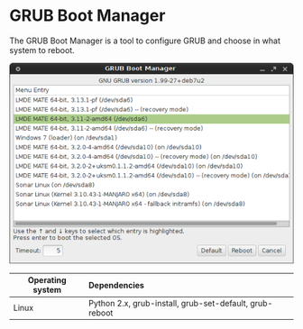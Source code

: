 # GRUB Boot Manager

The GRUB Boot Manager is a tool to configure GRUB and choose in what system to reboot.

!["Screenshot of the GRUB Boot Manager"](https://github.com/ikem-krueger/grub-boot-manager/blob/master/Screenshot.png)

| Operating system | Dependencies                                            |
| ---------------- | :------------------------------------------------------ |
| Linux            | Python 2.x, grub-install, grub-set-default, grub-reboot |
